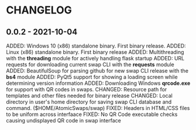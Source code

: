 # CHANGELOG

## 0.0.2 - 2021-10-04
ADDED: Windows 10 (x86) standalone binary. First binary release.
ADDED: Linux (x86) standalone binary. First binary release
ADDED: Multithreading with the **threading** module for actively handling flask startup
ADDED: URL requests for downloading current swap CLI with the **requests** module
ADDED: BeautifulSoup for parsing github for new swap CLI release with the **bs4** module
ADDED: PyQt5 support for showing a loading screen while determining version information
ADDED: Downloading Windows **qrcode.exe** for support with QR codes in swaps.
CHANGED: Resource path for templates and other files needed for binary release
CHANGED: Local directory in user's home directory for saving swap CLI database and command. ($HOME/AtomicSwaps/swap)
FIXED: Headers in HTML/CSS files to be uniform across interfaace
FIXED: No QR Code executable checks causing undisplayed QR code in swap interface


